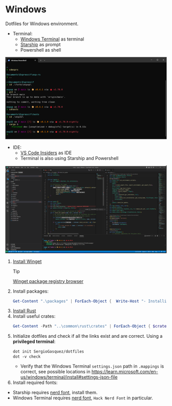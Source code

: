 # Windows
Dotfiles for Windows environment.

- Terminal:
  - [Windows Terminal](https://apps.microsoft.com/store/detail/windows-terminal/9N0DX20HK701?hl=es-es&gl=es) as terminal
  - [Starship](https://starship.rs/) as prompt
  - Powershell as shell

![Terminal](assets/terminal.png)

- IDE:
  - [VS Code Insiders](https://code.visualstudio.com/insiders/) as IDE
  - Terminal is also using Starship and Powershell

![VS Code](assets/vscode.png)

1. [Install Winget](https://learn.microsoft.com/en-us/windows/package-manager/winget/#install-winget)
    > [!TIP]
    > [Winget package registry browser](https://winget.run/)
2. Install packages:
   ```powershell
   Get-Content ".\packages" | ForEach-Object {  Write-Host "- Installing $_"; winget install --accept-package-agreements --accept-source-agreements $_ }
   ```
3. [Install Rust](https://www.rust-lang.org/tools/install)
4. Install useful crates:
    ```powershell
    Get-Content -Path "..\common\rust\crates" | ForEach-Object { $crate, $arguments = $_.split(" ", 2); cargo install $crate $arguments }
    ```
5. Initialize dotfiles and check if all the links exist and are correct. Using a **privileged terminal**:
    ```
    dot init SergioGasquez/dotfiles
    dot -v check
    ```
    - Verify that the Windows Terminal `settings.json` path in `.mappings` is correct, see possible locations in https://learn.microsoft.com/en-us/windows/terminal/install#settings-json-file
6. Install required fonts:
  - Starship requires [nerd font](https://starship.rs/guide/#%F0%9F%9A%80-installation), install them.
  - Windows Terminal requires [nerd font](https://starship.rs/guide/#%F0%9F%9A%80-installation), `Hack Nerd Font` in particular.
